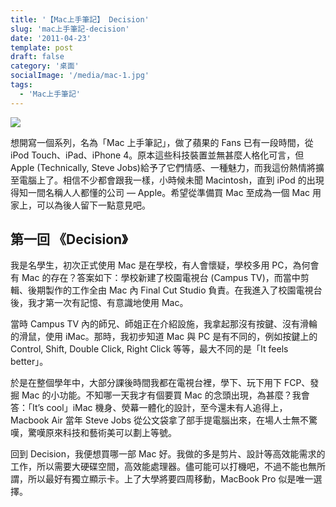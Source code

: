 ```yaml
---
title: '【Mac上手筆記】 Decision'
slug: 'mac上手筆記-decision'
date: '2011-04-23'
template: post
draft: false
category: '桌面'
socialImage: '/media/mac-1.jpg'
tags:
  - 'Mac上手筆記'
---
```


![](/media/mac-1.jpg)

想開寫一個系列，名為「Mac 上手筆記」，做了蘋果的 Fans 已有一段時間，從 iPod Touch、iPad、iPhone 4。原本這些科技裝置並無甚麼人格化可言，但 Apple (Technically, Steve Jobs)給予了它們情感、一種魅力，而我這份熱情將擴至電腦上了。相信不少都會跟我一樣，小時候未聞 Macintosh，直到 iPod 的出現得知一間名稱人人都懂的公司 — Apple。希望從準備買 Mac 至成為一個 Mac 用家上，可以為後人留下一點意見吧。

## 第一回 《Decision》

我是名學生，初次正式使用 Mac 是在學校，有人會懷疑，學校多用 PC，為何會有 Mac 的存在？答案如下：學校新建了校園電視台 (Campus TV)，而當中剪輯、後期製作的工作全由 Mac 內 Final Cut Studio 負責。在我進入了校園電視台後，我才第一次有記憶、有意識地使用 Mac。

當時 Campus TV 內的師兄、師姐正在介紹設施，我拿起那沒有按鍵、沒有滑輪的滑鼠，使用 iMac。那時，我初步知道 Mac 與 PC 是有不同的，例如按鍵上的 Control, Shift, Double Click, Right Click 等等，最大不同的是「It feels better」。

於是在整個學年中，大部分課後時間我都在電視台裡，學下、玩下用下 FCP、發掘 Mac 的小功能。不知哪一天我才有個要買 Mac 的念頭出現，為甚麼？我會答：「It’s cool」iMac 機身、熒幕一體化的設計，至今還未有人追得上，Macbook Air 當年 Steve Jobs 從公文袋拿了部手提電腦出來，在場人士無不驚嘆，驚嘆原來科技和藝術美可以劃上等號。

回到 Decision，我便想買哪一部 Mac 好。我做的多是剪片、設計等高效能需求的工作，所以需要大硬碟空間，高效能處理器。儘可能可以打機吧，不過不能也無所謂，所以最好有獨立顯示卡。上了大學將要四周移動，MacBook Pro 似是唯一選擇。
